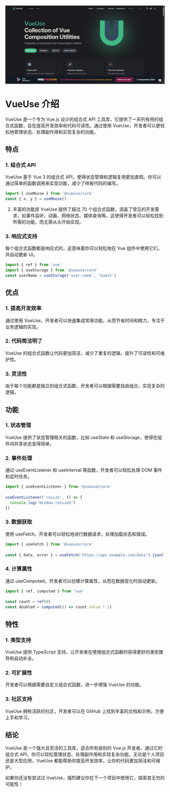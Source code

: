 ![alt text](image.png)
# VueUse 介绍
VueUse 是一个专为 Vue.js 设计的组合式 API 工具库，它提供了一系列有用的组合式函数，旨在提高开发效率和代码可读性。通过使用 VueUse，开发者可以更轻松地管理状态、处理副作用和实现复杂的功能。

## 特点
### 1. 组合式 API
VueUse 基于 Vue 3 的组合式 API，使得状态管理和逻辑复用更加直观。你可以通过简单的函数调用来实现功能，减少了样板代码的编写。

```javascript
import { useMouse } from '@vueuse/core'
const { x, y } = useMouse()
```
2. 丰富的功能库
VueUse 提供了超过 70 个组合式函数，涵盖了常见的开发需求，如事件监听、动画、网络状态、媒体查询等。这使得开发者可以轻松找到所需的功能，而无需从头开始实现。

### 3. 响应式支持
每个组合式函数都是响应式的，这意味着你可以轻松地在 Vue 组件中使用它们，并自动更新 UI。

```javascript
import { ref } from 'vue'
import { useStorage } from '@vueuse/core'
const userName = useStorage('user-name', 'Guest')
```
## 优点
### 1. 提高开发效率
通过使用 VueUse，开发者可以快速集成常用功能，从而节省时间和精力，专注于业务逻辑的实现。

### 2. 代码简洁明了
VueUse 的组合式函数让代码更加简洁，减少了重复的逻辑，提升了可读性和可维护性。

### 3. 灵活性
由于每个功能都是独立的组合式函数，开发者可以根据需要自由组合，实现复杂的逻辑。

## 功能
### 1. 状态管理
VueUse 提供了状态管理相关的函数，比如 useState 和 useStorage，使得在组件间共享状态变得简单。

### 2. 事件处理
通过 useEventListener 和 useInterval 等函数，开发者可以轻松处理 DOM 事件和定时任务。

```javascript
import { useEventListener } from '@vueuse/core'

useEventListener('resize', () => {
  console.log('Window resized')
})
```
### 3. 数据获取
使用 useFetch，开发者可以轻松地进行数据请求，处理加载状态和错误。

```javascript
import { useFetch } from '@vueuse/core'

const { data, error } = useFetch('https://api.example.com/data').json()
```
### 4. 计算属性
通过 useComputed，开发者可以创建计算属性，从而在数据变化时自动更新。

```javascript
import { ref, computed } from 'vue'

const count = ref(0)
const doubled = computed(() => count.value * 2)
```
## 特性
### 1. 类型支持
VueUse 提供 TypeScript 支持，让开发者在使用组合式函数时获得更好的类型推导和自动补全。

### 2. 可扩展性
开发者可以根据需要自定义组合式函数，进一步增强 VueUse 的功能。

### 3. 社区支持
VueUse 拥有活跃的社区，开发者可以在 GitHub 上找到丰富的文档和示例，方便上手和学习。

## 结论
VueUse 是一个强大且灵活的工具库，适合所有级别的 Vue.js 开发者。通过它的组合式 API，你可以轻松管理状态、处理副作用和实现复杂功能。无论是个人项目还是大型应用，VueUse 都能帮助你提高开发效率，让你的代码更加简洁和可维护。

如果你还没有尝试过 VueUse，强烈建议你在下一个项目中使用它，探索其无穷的可能性！